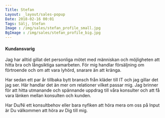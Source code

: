 ```yaml
---
Title: Stefan
Layout: _layout/sales-popup
Date: 2018-02-16 00:01
Tags: Sälj, Stefan
Image : /img/sales/stefan_profile_small.jpg
BgImage : /img/sales/stefan_profile_big.jpg
---
```


#### Kundansvarig

Jag har alltid gillat det personliga mötet med människan och möjligheten att hitta bra och långsiktiga samarbeten. För mig handlar försäljning om förtroende och om att vara lyhörd, snarare än att kränga.

Har sedan ett par år tillbaka bytt bransch från kläder till IT och jag gillar det jag ser. Här handlar det än mer om relationer vilket passar mig.
Jag brinner för att hitta utmanande och spännande uppdrag till våra konsulter och att få vara länken mellan konsulten och kunden.

Har Du/Ni ett konsultbehov eller bara nyfiken att höra mera om oss på Input är Du välkommen att höra av Dig till mig.  
